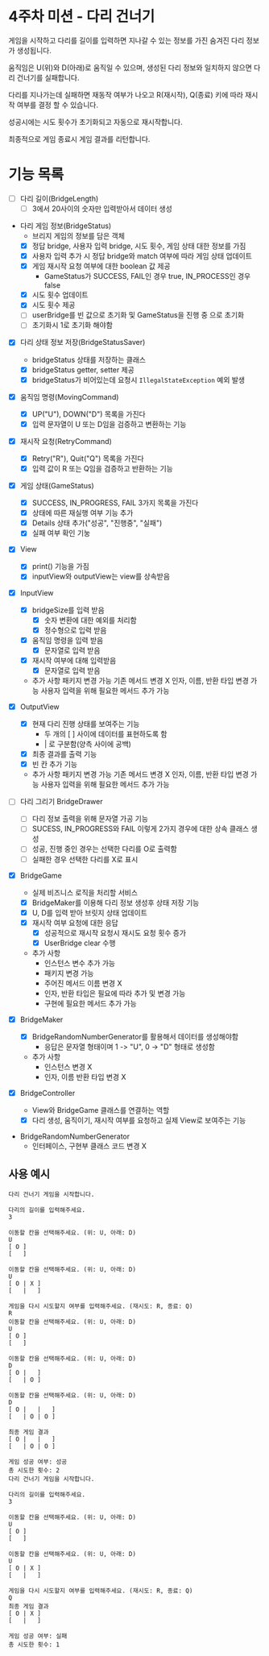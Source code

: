 # 4주차 미션 - 다리 건너기

게임을 시작하고 다리를 길이를 입력하면 지나갈 수 있는 정보를 가진 숨겨진 다리 정보가 생성됩니다.

움직임은 U(위)와 D(아래)로 움직일 수 있으며, 생성된 다리 정보와 일치하지 않으면 다리 건너기를 실패합니다.

다리를 지나가는데 실패하면 재동작 여부가 나오고 R(재시작), Q(종료) 키에 따라 재시작 여부를
결정 할 수 있습니다.

성공시에는 시도 횟수가 초기화되고 자동으로 재시작합니다.

최종적으로 게임 종료시 게임 결과를 리턴합니다.


# 기능 목록

- [ ] 다리 길이(BridgeLength)
  - [ ] 3에서 20사이의 숫자만 입력받아서 데이터 생성
- 다리 게임 정보(BridgeStatus)
  - 브리지 게임의 정보를 담은 객체
  - [x] 정답 bridge, 사용자 입력 bridge, 시도 횟수, 게임 상태 대한 정보를 가짐
  - [x] 사용자 입력 추가 시 정답 bridge와 match 여부에 따라 게임 상태 업데이트
  - [x] 게임 재시작 요청 여부에 대한 boolean 값 제공
    - GameStatus가 SUCCESS, FAIL인 경우 true, IN_PROCESS인 경우 false
  - [x] 시도 횟수 업데이트
  - [x] 시도 횟수 제공
  - [ ] userBridge를 빈 값으로 초기화 및 GameStatus을 진행 중 으로 초기화
  - [ ] 초기화시 1로 초기화 해야함

- [x] 다리 상태 정보 저장(BridgeStatusSaver)
  - bridgeStatus 상태를 저장하는 클래스
  - [x] bridgeStatus getter, setter 제공
  - [x] bridgeStatus가 비어있는데 요청시 `IllegalStateException` 예외 발생

- [x] 움직임 명령(MovingCommand)
  - [x] UP("U"), DOWN("D") 목록을 가진다
  - [x] 입력 문자열이 U 또는 D임을 검증하고 변환하는 기능

- [x] 재시작 요청(RetryCommand)
  - [x] Retry("R"), Quit("Q") 목록을 가진다
  - [x] 입력 값이 R 또는 Q임을 검증하고 반환하는 기능

- [x] 게임 상태(GameStatus)
  - [x] SUCCESS, IN_PROGRESS, FAIL 3가지 목록을 가진다
  - [x] 상태에 따른 재실행 여부 기능 추가
  - [x] Details 상태 추가("성공", "진행중", "실패")
  - [x] 실패 여부 확인 기눙

- [x] View
  - [x] print() 기능을 가짐
  - [x] inputView와 outputView는 view를 상속받음

- [x] InputView
  - [x] bridgeSize를 입력 받음
    - [x] 숫자 변환에 대한 예외를 처리함
    - [x] 정수형으로 입력 받음
  - [x] 움직임 명령을 입력 받음
    - [x] 문자열로 입력 받음
  - [x] 재시작 여부에 대해 입력받음
    - [x] 문자열로 입력 받음
  - 추가 사항
    패키지 변경 가능
    기존 메서드 변경 X
    인자, 이름, 반환 타입 변경 가능
    사용자 입력을 위해 필요한 메서드 추가 가능

- [x] OutputView
  - [x] 현재 다리 진행 상태를 보여주는 기능
    - 두 개의 [ ] 사이에 데이터를 표현하도록 함
    - | 로 구분함(양측 사이에 공백)
  - [x] 최종 결과를 출력 기능
  - [x] 빈 칸 추가 기능
  - 추가 사항
    패키지 변경 가능
    기존 메서드 변경 X
    인자, 이름, 반환 타입 변경 가능
    사용자 입력을 위해 필요한 메서드 추가 가능

- [ ] 다리 그리기 BridgeDrawer
  - [ ] 다리 정보 출력을 위해 문자열 가공 기능
  - [ ] SUCESS, IN_PROGRESS와 FAIL 이렇게 2가지 경우에 대한 상속 클래스 생성
  - [ ] 성공, 진행 중인 경우는 선택한 다리를 O로 출력함
  - [ ] 실패한 경우 선택한 다리를 X로 표시

- [x] BridgeGame
  - 실제 비즈니스 로직을 처리할 서비스
  - [x] BridgeMaker를 이용해 다리 정보 생성후 상태 저장 기능
  - [x] U, D를 입력 받아 브릿지 상태 업데이트
  - [x] 재시작 여부 요청에 대한 응답
    - [x] 성공적으로 재시작 요청시 재시도 요청 횟수 증가
    - [x] UserBridge clear 수행
  - 추가 사항
    - 인스턴스 변수 추가 가능
    - 패키지 변경 가능
    - 주어진 메서드 이름 변경 X
    - 인자, 반환 타입은 필요에 따라 추가 및 변경 가능
    - 구현에 필요한 메서드 추가 가능

- [x] BridgeMaker
  - [x] BridgeRandomNumberGenerator를 활용해서 데이터를 생성해야함
    - 응답은 문자열 형태이며 1 -> "U", 0 -> "D" 형태로 생성함
  - 추가 사항
    - 인스턴스 변경 X
    - 인자, 이름 반환 타입 변경 X
    
- [x] BridgeController
  - View와 BridgeGame 클래스를 연결하는 역할
  - [x] 다리 생성, 움직이기, 재시작 여부를 요청하고 실제 View로 보여주는 기능
- BridgeRandomNumberGenerator
  - 인터페이스, 구현부 클래스 코드 변경 X

## 사용 예시

```text
다리 건너기 게임을 시작합니다.

다리의 길이를 입력해주세요.
3

이동할 칸을 선택해주세요. (위: U, 아래: D)
U
[ O ]
[   ]

이동할 칸을 선택해주세요. (위: U, 아래: D)
U
[ O | X ]
[   |   ]

게임을 다시 시도할지 여부를 입력해주세요. (재시도: R, 종료: Q)
R
이동할 칸을 선택해주세요. (위: U, 아래: D)
U
[ O ]
[   ]

이동할 칸을 선택해주세요. (위: U, 아래: D)
D
[ O |   ]
[   | O ]

이동할 칸을 선택해주세요. (위: U, 아래: D)
D
[ O |   |   ]
[   | O | O ]

최종 게임 결과
[ O |   |   ]
[   | O | O ]

게임 성공 여부: 성공
총 시도한 횟수: 2
다리 건너기 게임을 시작합니다.

다리의 길이를 입력해주세요.
3

이동할 칸을 선택해주세요. (위: U, 아래: D)
U
[ O ]
[   ]

이동할 칸을 선택해주세요. (위: U, 아래: D)
U
[ O | X ]
[   |   ]

게임을 다시 시도할지 여부를 입력해주세요. (재시도: R, 종료: Q)
Q
최종 게임 결과
[ O | X ]
[   |   ]

게임 성공 여부: 실패
총 시도한 횟수: 1

```